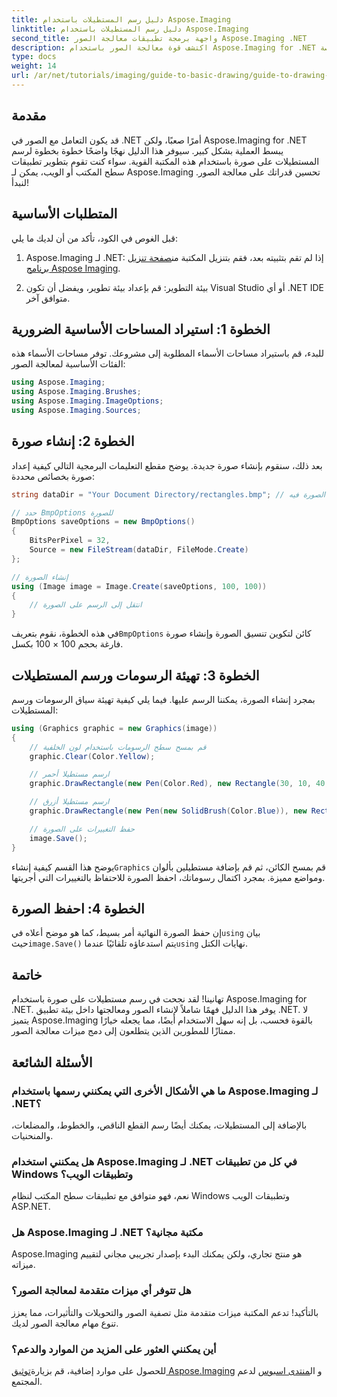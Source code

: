 ```yaml
---
title: دليل رسم المستطيلات باستخدام Aspose.Imaging
linktitle: دليل رسم المستطيلات باستخدام Aspose.Imaging
second_title: واجهة برمجة تطبيقات معالجة الصور Aspose.Imaging .NET
description: اكتشف قوة معالجة الصور باستخدام Aspose.Imaging for .NET في هذا الدليل الشامل. تعرّف على كيفية إنشاء الصور ومعالجتها، مع التركيز بشكل خاص على رسم المستطيلات بألوان وأحجام مخصصة.
type: docs
weight: 14
url: /ar/net/tutorials/imaging/guide-to-basic-drawing/guide-to-drawing-rectangle/
---
```

## مقدمة

قد يكون التعامل مع الصور في .NET أمرًا صعبًا، ولكن Aspose.Imaging for .NET يبسط العملية بشكل كبير. سيوفر هذا الدليل نهجًا واضحًا خطوة بخطوة لرسم المستطيلات على صورة باستخدام هذه المكتبة القوية. سواء كنت تقوم بتطوير تطبيقات سطح المكتب أو الويب، يمكن لـ Aspose.Imaging تحسين قدراتك على معالجة الصور. لنبدأ!

## المتطلبات الأساسية

قبل الغوص في الكود، تأكد من أن لديك ما يلي:

1.  Aspose.Imaging لـ .NET: إذا لم تقم بتثبيته بعد، فقم بتنزيل المكتبة من[صفحة تنزيل برنامج Aspose Imaging](https://releases.aspose.com/imaging/net/).

2. بيئة التطوير: قم بإعداد بيئة تطوير، ويفضل أن تكون Visual Studio أو أي .NET IDE متوافق آخر.

## الخطوة 1: استيراد المساحات الأساسية الضرورية

للبدء، قم باستيراد مساحات الأسماء المطلوبة إلى مشروعك. توفر مساحات الأسماء هذه الفئات الأساسية لمعالجة الصور:

```csharp
using Aspose.Imaging;
using Aspose.Imaging.Brushes;
using Aspose.Imaging.ImageOptions;
using Aspose.Imaging.Sources;
```

## الخطوة 2: إنشاء صورة

بعد ذلك، سنقوم بإنشاء صورة جديدة. يوضح مقطع التعليمات البرمجية التالي كيفية إعداد صورة بخصائص محددة:

```csharp
string dataDir = "Your Document Directory/rectangles.bmp"; // المسار الذي سيتم حفظ الصورة فيه

// حدد BmpOptions للصورة
BmpOptions saveOptions = new BmpOptions()
{
    BitsPerPixel = 32,
    Source = new FileStream(dataDir, FileMode.Create)
};

// إنشاء الصورة
using (Image image = Image.Create(saveOptions, 100, 100))
{
    // انتقل إلى الرسم على الصورة
}
```

 في هذه الخطوة، نقوم بتعريف`BmpOptions` كائن لتكوين تنسيق الصورة وإنشاء صورة فارغة بحجم 100 × 100 بكسل.

## الخطوة 3: تهيئة الرسومات ورسم المستطيلات

بمجرد إنشاء الصورة، يمكننا الرسم عليها. فيما يلي كيفية تهيئة سياق الرسومات ورسم المستطيلات:

```csharp
using (Graphics graphic = new Graphics(image))
{
    // قم بمسح سطح الرسومات باستخدام لون الخلفية
    graphic.Clear(Color.Yellow);

    // ارسم مستطيلا أحمر
    graphic.DrawRectangle(new Pen(Color.Red), new Rectangle(30, 10, 40, 80));

    // ارسم مستطيلا أزرق
    graphic.DrawRectangle(new Pen(new SolidBrush(Color.Blue)), new Rectangle(10, 30, 80, 40));

    // حفظ التغييرات على الصورة
    image.Save();
}
```

يوضح هذا القسم كيفية إنشاء`Graphics` قم بمسح الكائن، ثم قم بإضافة مستطيلين بألوان ومواضع مميزة. بمجرد اكتمال رسوماتك، احفظ الصورة للاحتفاظ بالتغييرات التي أجريتها.

## الخطوة 4: احفظ الصورة

 إن حفظ الصورة النهائية أمر بسيط، كما هو موضح أعلاه في`using` بيان حيث`image.Save()` يتم استدعاؤه تلقائيًا عندما`using` نهايات الكتل.

## خاتمة

تهانينا! لقد نجحت في رسم مستطيلات على صورة باستخدام Aspose.Imaging for .NET. يوفر هذا الدليل فهمًا شاملاً لإنشاء الصور ومعالجتها داخل بيئة تطبيق .NET. لا يتميز Aspose.Imaging بالقوة فحسب، بل إنه سهل الاستخدام أيضًا، مما يجعله خيارًا ممتازًا للمطورين الذين يتطلعون إلى دمج ميزات معالجة الصور.

## الأسئلة الشائعة

### ما هي الأشكال الأخرى التي يمكنني رسمها باستخدام Aspose.Imaging لـ .NET؟
بالإضافة إلى المستطيلات، يمكنك أيضًا رسم القطع الناقص، والخطوط، والمضلعات، والمنحنيات.

### هل يمكنني استخدام Aspose.Imaging لـ .NET في كل من تطبيقات Windows وتطبيقات الويب؟
نعم، فهو متوافق مع تطبيقات سطح المكتب لنظام Windows وتطبيقات الويب ASP.NET.

### هل Aspose.Imaging لـ .NET مكتبة مجانية؟
Aspose.Imaging هو منتج تجاري، ولكن يمكنك البدء بإصدار تجريبي مجاني لتقييم ميزاته.

### هل تتوفر أي ميزات متقدمة لمعالجة الصور؟
بالتأكيد! تدعم المكتبة ميزات متقدمة مثل تصفية الصور والتحويلات والتأثيرات، مما يعزز تنوع مهام معالجة الصور لديك.

### أين يمكنني العثور على المزيد من الموارد والدعم؟
 للحصول على موارد إضافية، قم بزيارة[توثيق Aspose.Imaging](https://reference.aspose.com/imaging/net/) و ال[منتدى اسبوس](https://forum.aspose.com/) لدعم المجتمع.